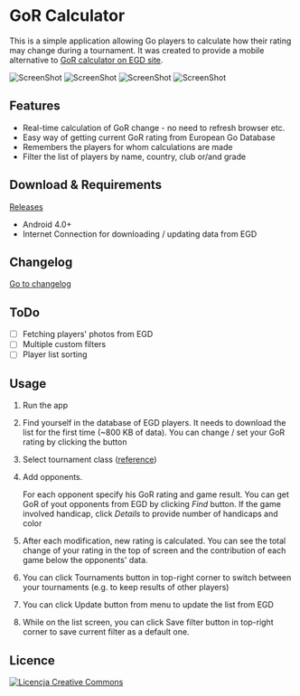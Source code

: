 # GoR Calculator #

This is a simple application allowing Go players to calculate how their rating may change during a tournament. It was created to provide a mobile alternative to [GoR calculator on EGD site](http://www.europeangodatabase.eu/EGD/gor_calculator.php).

![ScreenShot](https://www.dropbox.com/s/b1n8wrmed1mycrc/home_screen.png?dl=0)
![ScreenShot](https://www.dropbox.com/s/6ccnqe0c3jp2rc4/game_details.png?dl=0)
![ScreenShot](https://www.dropbox.com/s/uuakow4a02g8qve/downloading.png?dl=0)
![ScreenShot](https://www.dropbox.com/s/y361yf37gny2iv9/player_list.png?dl=0)

## Features ##

*	Real-time calculation of GoR change - no need to refresh browser etc.
* 	Easy way of getting current GoR rating from European Go Database
*	Remembers the players for whom calculations are made
*	Filter the list of players by name, country, club or/and grade

## Download & Requirements ##

[Releases](https://github.com/barcicki/GorCalculator/releases)

*	Android 4.0+
* 	Internet Connection for downloading / updating data from EGD 

## Changelog ##

[Go to changelog](changelog.md)

## ToDo ##

- [ ] Fetching players' photos from EGD
- [ ] Multiple custom filters
- [ ] Player list sorting

## Usage ##

1. Run the app

2. Find yourself in the database of EGD players. It needs to download the list for the first time (~800 KB of data). You can change / set your GoR rating by clicking the button 

3. Select tournament class ([reference](http://www.europeangodatabase.eu/EGD/EGF_rating_system.php#CLASS))

4. Add opponents.

	For each opponent specify his GoR rating and game result. You can get GoR of yout opponents from EGD by clicking *Find* button. If the game involved handicap, click *Details* to provide number of handicaps and color
		
5. After each modification, new rating is calculated. You can see the total change of your rating in the top of screen and the contribution of each game below the opponents' data.

6. You can click Tournaments button in top-right corner to switch between your tournaments (e.g. to keep results of other players)

7. You can click Update button from menu to update the list from EGD

8. While on the list screen, you can click Save filter button in top-right corner to save current filter as a default one.
 
	
## Licence ##
	
<a rel="license" href="http://creativecommons.org/licenses/by-nc-sa/3.0/deed.pl"><img alt="Licencja Creative Commons" style="border-width:0" src="http://i.creativecommons.org/l/by-nc-sa/3.0/88x31.png" /></a>
